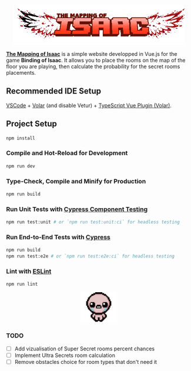 <div align="center">
    <img src="https://raw.githubusercontent.com/lne0nl/mapping-of-isaac/master/src/assets/logo-rm.png">
</div>

<p>
    <b><a href="https://lne0nl.github.io/mapping-of-isaac-v2/">The Mapping of Isaac</a></b> is a simple website developped in Vue.js for the game <b>Binding of Isaac</b>.
    It allows you to place the rooms on the map of the floor you are playing, then calculate the probability for the secret rooms placements.
</p>
    
## Recommended IDE Setup

[VSCode](https://code.visualstudio.com/) + [Volar](https://marketplace.visualstudio.com/items?itemName=johnsoncodehk.volar) (and disable Vetur) + [TypeScript Vue Plugin (Volar)](https://marketplace.visualstudio.com/items?itemName=johnsoncodehk.vscode-typescript-vue-plugin).


## Project Setup

```sh
npm install
```

### Compile and Hot-Reload for Development

```sh
npm run dev
```

### Type-Check, Compile and Minify for Production

```sh
npm run build
```

### Run Unit Tests with [Cypress Component Testing](https://docs.cypress.io/guides/component-testing/introduction)

```sh
npm run test:unit # or `npm run test:unit:ci` for headless testing
```

### Run End-to-End Tests with [Cypress](https://www.cypress.io/)

```sh
npm run build
npm run test:e2e # or `npm run test:e2e:ci` for headless testing
```

### Lint with [ESLint](https://eslint.org/)

```sh
npm run lint
```
<div align="center">
    <img src="https://raw.githubusercontent.com/lne0nl/mapping-of-isaac/master/src/assets/isaac.png" width="100">
</div>

### TODO

- [ ] Add vizualisation of Super Secret rooms percent chances
- [ ] Implement Ultra Secrets room calculation
- [ ] Remove obstacles choice for room types that don't need it
